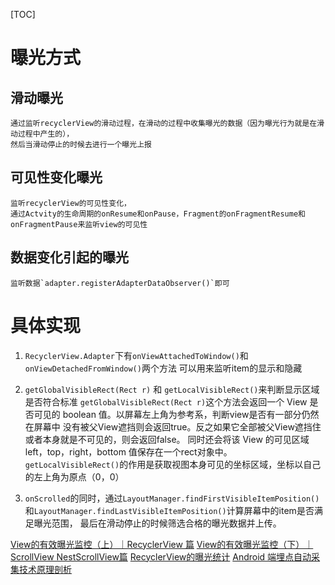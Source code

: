[TOC]

# 曝光方式

## 滑动曝光
    通过监听recyclerView的滑动过程，在滑动的过程中收集曝光的数据（因为曝光行为就是在滑动过程中产生的），
    然后当滑动停止的时候去进行一个曝光上报

## 可见性变化曝光
    监听recyclerView的可见性变化，
    通过Actvity的生命周期的onResume和onPause，Fragment的onFragmentResume和onFragmentPause来监听view的可见性

## 数据变化引起的曝光
    监听数据`adapter.registerAdapterDataObserver()`即可


# 具体实现
1. `RecyclerView.Adapter`下有`onViewAttachedToWindow()`和`onViewDetachedFromWindow()`两个方法
   可以用来监听item的显示和隐藏

2. `getGlobalVisibleRect(Rect r)` 和 `getLocalVisibleRect()`来判断显示区域是否符合标准
   `getGlobalVisibleRect(Rect r)`这个方法会返回一个 View 是否可见的 boolean 值。以屏幕左上角为参考系，判断view是否有一部分仍然在屏幕中
      没有被父View遮挡则会返回true。反之如果它全部被父View遮挡住或者本身就是不可见的，则会返回false。
      同时还会将该 View 的可见区域 left，top，right，bottom 值保存在一个rect对象中。
   `getLocalVisibleRect()`的作用是获取视图本身可见的坐标区域，坐标以自己的左上角为原点（0，0）
   
3. `onScrolled`的同时，通过`LayoutManager.findFirstVisibleItemPosition()`和`LayoutManager.findLastVisibleItemPosition()`计算屏幕中的item是否满足曝光范围，
   最后在滑动停止的时候筛选合格的曝光数据并上传。
    
   

[View的有效曝光监控（上）｜RecyclerView 篇](https://juejin.cn/post/6844904190041407501)
[View的有效曝光监控（下）｜ScrollView NestScrollView篇](https://juejin.cn/post/6844903824222584839)
[RecyclerView的曝光统计](https://mp.weixin.qq.com/s/0AFR5KAs25xrvmr1IRU1dw)
[Android 端埋点自动采集技术原理剖析](https://mp.weixin.qq.com/s/qFXtUrBEU3xeag9zKyL4ZA)


